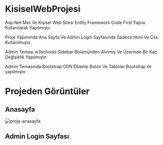 <h1>KisiselWebProjesi</h1>
<p>Asp.Net Mvc İle Kişisel Web Sitesi Entity Framework Code First Yapısı Kullanılarak Yapılmıştır.</p>
<p>Proje Yapımında Ana Sayfa Ve Admin Login Sayfasında Sadece Html Ve Css Kullanılmıştır.</p>
<p>Admin Teması w3schools Sidebar Bölümünden Alınmış Ve Üzerinde Bir Kaç Değişiklik Yapılmıştır.</p>
<p>Admin Temasında Bootstrap CDN Eklenip Buton Ve Tablolar Bootstrap ile yapılmıştır.</p>

<h1>Projeden Görüntüler</h1>

<h2>Anasayfa</h2>

![proje-anasayfa](https://github.com/user-attachments/assets/e82c10fc-cd6a-44a2-b257-62d3c4ba54f1)

<h2>Admin Login Sayfası</h2>
